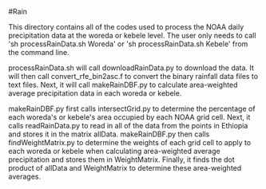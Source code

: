 #Rain

This directory contains all of the codes used to process the NOAA daily precipitation data at the woreda or kebele level. The
user only needs to call 'sh processRainData.sh Woreda' or 'sh processRainData.sh Kebele' from the command line.

processRainData.sh will call downloadRainData.py to download the data. It will then call convert_rfe_bin2asc.f to convert the 
binary rainfall data files to text files. Next, it will call makeRainDBF.py to calculate area-weighted average precipitation
data in each woreda or kebele.

makeRainDBF.py first calls intersectGrid.py to determine the percentage of each woreda's or kebele's area occupied by each NOAA
grid cell. Next, it calls readRainData.py to read in all of the data from the points in Ethiopia and stores it in the matrix
allData. makeRainDBF.py then calls findWeightMatrix.py to determine the weights of each grid cell to apply to each woreda or 
kebele when calculating area-weighted average precipitation and stores them in WeightMatrix. Finally, it finds the dot product 
of allData and WeightMatrix to determine these area-weighted averages.
